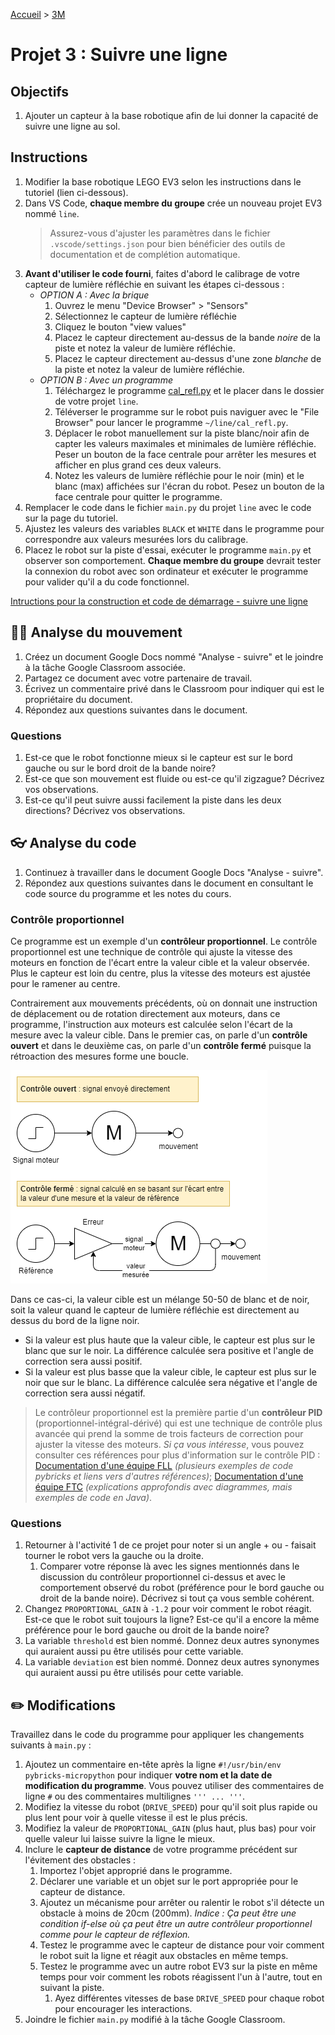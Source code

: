 [Accueil](./index.md) > [3M](./acceuil3M.md#projet-7--mouvement-avec-mission)

# Projet 3 : Suivre une ligne

## Objectifs

1. Ajouter un capteur à la base robotique afin de lui donner la capacité de suivre une ligne au sol.

## Instructions

1. Modifier la base robotique LEGO EV3 selon les instructions dans le tutoriel (lien ci-dessous).
1. Dans VS Code, **chaque membre du groupe** crée un nouveau projet EV3 nommé `line`.
   > Assurez-vous d'ajuster les paramètres dans le fichier `.vscode/settings.json` pour bien bénéficier des outils de documentation et de complétion automatique.
1. **Avant d'utiliser le code fourni**, faites d'abord le calibrage de votre capteur de lumière réfléchie en suivant les étapes ci-dessous :
   * _OPTION A : Avec la brique_
      1. Ouvrez le menu "Device Browser" > "Sensors"
      1. Sélectionnez le capteur de lumière réfléchie
      1. Cliquez le bouton "view values"
      1. Placez le capteur directement au-dessus de la bande _noire_ de la piste et notez la valeur de lumière réfléchie.
      1. Placez le capteur directement au-dessus d'une zone _blanche_ de la piste et notez la valeur de lumière réfléchie.
   * _OPTION B : Avec un programme_
      1. Téléchargez le programme [cal_refl.py](./code/pybricks/cal_refl.py) et le placer dans le dossier de votre projet `line`.
      2. Téléverser le programme sur le robot puis naviguer avec le "File Browser" pour lancer le programme `~/line/cal_refl.py`.
      3. Déplacer le robot manuellement sur la piste blanc/noir afin de capter les valeurs maximales et minimales de lumière réfléchie. Peser un bouton de la face centrale pour arrêter les mesures et afficher en plus grand ces deux valeurs.
      5. Notez les valeurs de lumière réfléchie pour le noir (min) et le blanc (max) affichées sur l'écran du robot. Pesez un bouton de la face centrale pour quitter le programme.
2. Remplacer le code dans le fichier `main.py` du projet `line` avec le code sur la page du tutoriel.
3. Ajustez les valeurs des variables `BLACK` et `WHITE` dans le programme pour correspondre aux valeurs mesurées lors du calibrage.
4. Placez le robot sur la piste d'essai, exécuter le programme `main.py` et observer son comportement. **Chaque membre du groupe** devrait tester la connexion du robot avec son ordinateur et exécuter le programme pour valider qu'il a du code fonctionnel.

<a href="https://pybricks.com/ev3-micropython/examples/robot_educator_line.html" target="_blank">Intructions pour la construction et code de démarrage - suivre une ligne</a>

## 🤸‍♀️ Analyse du mouvement

1. Créez un document Google Docs nommé "Analyse - suivre" et le joindre à la tâche Google Classroom associée.
1. Partagez ce document avec votre partenaire de travail.
1. Écrivez un commentaire privé dans le Classroom pour indiquer qui est le propriétaire du document.
1. Répondez aux questions suivantes dans le document.

### Questions

1. Est-ce que le robot fonctionne mieux si le capteur est sur le bord gauche ou sur le bord droit de la bande noire?
1. Est-ce que son mouvement est fluide ou est-ce qu'il zigzague? Décrivez vos observations.
1. Est-ce qu'il peut suivre aussi facilement la piste dans les deux directions? Décrivez vos observations.

## 👓 Analyse du code

1. Continuez à travailler dans le document Google Docs "Analyse - suivre".
1. Répondez aux questions suivantes dans le document en consultant le code source du programme et les notes du cours.

### Contrôle proportionnel

Ce programme est un exemple d'un **contrôleur proportionnel**. Le contrôle proportionnel est une technique de contrôle qui ajuste la vitesse des moteurs en fonction de l'écart entre la valeur cible et la valeur observée. Plus le capteur est loin du centre, plus la vitesse des moteurs est ajustée pour le ramener au centre.

Contrairement aux mouvements précédents, où on donnait une instruction de déplacement ou de rotation directement aux moteurs, dans ce programme, l'instruction aux moteurs est calculée selon l'écart de la mesure avec la valeur cible. Dans le premier cas, on parle d'un **contrôle ouvert** et dans le deuxième cas, on parle d'un **contrôle fermé** puisque la rétroaction des mesures forme une boucle.

![contrôle ouvert et contrôle fermé](./images/p7/open_v_closed.drawio.png)

Dans ce cas-ci, la valeur cible est un mélange 50-50 de blanc et de noir, soit la valeur quand le capteur de lumière réfléchie est directement au dessus du bord de la ligne noir.

- Si la valeur est plus haute que la valeur cible, le capteur est plus sur le blanc que sur le noir. La différence calculée sera positive et l'angle de correction sera aussi positif.
- Si la valeur est plus basse que la valeur cible, le capteur est plus sur le noir que sur le blanc. La différence calculée sera négative et l'angle de correction sera aussi négatif.

> Le contrôleur proportionnel est la première partie d'un **contrôleur PID** (proportionnel-intégral-dérivé) qui est une technique de contrôle plus avancée qui prend la somme de trois facteurs de correction pour ajuster la vitesse des moteurs. _Si ça vous intéresse_, vous pouvez consulter ces références pour plus d'information sur le contrôle PID : [Documentation d'une équipe FLL](https://fll-pigeons.github.io/gamechangers/gyro_pid.html) _(plusieurs exemples de code pybricks et liens vers d'autres références)_; [Documentation d'une équipe FTC](https://www.ctrlaltftc.com/the-pid-controller) _(explications approfondis avec diagrammes, mais exemples de code en Java)_.

### Questions

1. Retourner à l'activité 1 de ce projet pour noter si un angle + ou - faisait tourner le robot vers la gauche ou la droite.
   1. Comparer votre réponse là avec les signes mentionnés dans le discussion du contrôleur proportionnel ci-dessus et avec le comportement observé du robot (préférence pour le bord gauche ou droit de la bande noire). Décrivez si tout ça vous semble cohérent.
1. Changez `PROPORTIONAL_GAIN` à `-1.2` pour voir comment le robot réagit. Est-ce que le robot suit toujours la ligne? Est-ce qu'il a encore la même préférence pour le bord gauche ou droit de la bande noire?
1. La variable `threshold` est bien nommé. Donnez deux autres synonymes qui auraient aussi pu être utilisés pour cette variable.
1. La variable `deviation` est bien nommé. Donnez deux autres synonymes qui auraient aussi pu être utilisés pour cette variable.

## ✏️ Modifications

Travaillez dans le code du programme pour appliquer les changements suivants à `main.py` :

1. Ajoutez un commentaire en-tête après la ligne `#!/usr/bin/env pybricks-micropython` pour indiquer **votre nom et la date de modification du programme**. Vous pouvez utiliser des commentaires de ligne `#` ou des commentaires multilignes `''' ... '''`.
1. Modifiez la vitesse du robot (`DRIVE_SPEED`) pour qu'il soit plus rapide ou plus lent pour voir à quelle vitesse il est le plus précis.
1. Modifiez la valeur de `PROPORTIONAL_GAIN` (plus haut, plus bas) pour voir quelle valeur lui laisse suivre la ligne le mieux.
1. Inclure le **capteur de distance** de votre programme précédent sur l'évitement des obstacles :
   1. Importez l'objet approprié dans le programme.
   1. Déclarer une variable et un objet sur le port appropriée pour le capteur de distance.
   1. Ajoutez un mécanisme pour arrêter ou ralentir le robot s'il détecte un obstacle à moins de 20cm (200mm). _Indice : Ça peut être une condition if-else où ça peut être un autre contrôleur proportionnel comme pour le capteur de réflexion._
   1. Testez le programme avec le capteur de distance pour voir comment le robot suit la ligne et réagit aux obstacles en même temps.
   1. Testez le programme avec un autre robot EV3 sur la piste en même temps pour voir comment les robots réagissent l'un à l'autre, tout en suivant la piste.
      1. Ayez différentes vitesses de base `DRIVE_SPEED` pour chaque robot pour encourager les interactions.
1. Joindre le fichier `main.py` modifié à la tâche Google Classroom.
